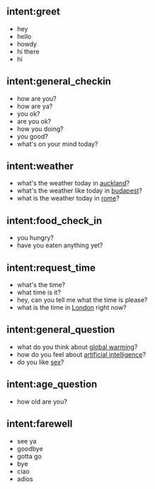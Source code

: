 ## intent:greet
- hey
- hello
- howdy
- hi there
- hi

## intent:general_checkin
- how are you?
- how are ya?
- you ok?
- are you ok?
- how you doing?
- you good?
- what's on your mind today?

## intent:weather
- what's the weather today in [auckland](location)?
- what's the weather like today in [budapest](location)?
- what is the weather today in [rome](location)?

## intent:food_check_in
- you hungry?
- have you eaten anything yet?

## intent:request_time
- what's the time?
- what time is it?
- hey, can you tell me what the time is please?
- what is the time in [London](place_name) right now?

## intent:general_question
- what do you think about [global warming](question-focus)?
- how do you feel about [artificial intelligence](question-focus)?
- do you like [sex](question-focus)?

## intent:age_question
- how old are you?

## intent:farewell
- see ya
- goodbye
- gotta go
- bye
- ciao
- adios

